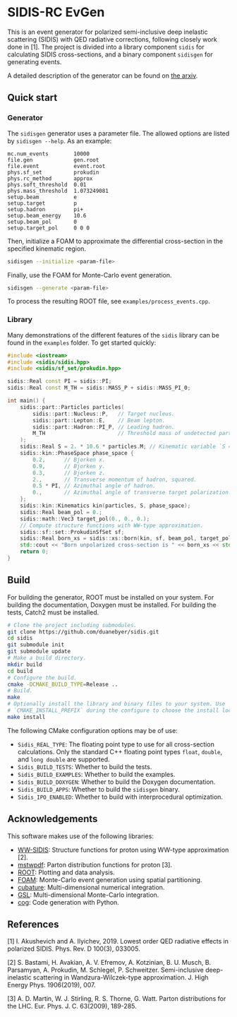 # SIDIS-RC EvGen

This is an event generator for polarized semi-inclusive deep inelastic
scattering (SIDIS) with QED radiative corrections, following closely work done
in [1]. The project is divided into a library component `sidis` for calculating
SIDIS cross-sections, and a binary component `sidisgen` for generating events.

A detailed description of the generator can be found on
[the arxiv](https://arxiv.org/abs/2210.03785).

## Quick start

### Generator

The `sidisgen` generator uses a parameter file. The allowed options are listed
by `sidisgen --help`. As an example:

```csv
mc.num_events        10000
file.gen             gen.root
file.event           event.root
phys.sf_set          prokudin
phys.rc_method       approx
phys.soft_threshold  0.01
phys.mass_threshold  1.073249081
setup.beam           e
setup.target         p
setup.hadron         pi+
setup.beam_energy    10.6
setup.beam_pol       0
setup.target_pol     0 0 0
```

Then, initialize a FOAM to approximate the differential cross-section in the
specified kinematic region.

```bash
sidisgen --initialize <param-file>
```

Finally, use the FOAM for Monte-Carlo event generation.

```bash
sidisgen --generate <param-file>
```

To process the resulting ROOT file, see `examples/process_events.cpp`.

### Library

Many demonstrations of the different features of the `sidis` library can be
found in the `examples` folder. To get started quickly:

```cpp
#include <iostream>
#include <sidis/sidis.hpp>
#include <sidis/sf_set/prokudin.hpp>

sidis::Real const PI = sidis::PI;
sidis::Real const M_TH = sidis::MASS_P + sidis::MASS_PI_0;

int main() {
	sidis::part::Particles particles(
		sidis::part::Nucleus::P,   // Target nucleus.
		sidis::part::Lepton::E,    // Beam lepton.
		sidis::part::Hadron::PI_P, // Leading hadron.
		M_TH                       // Threshold mass of undetected part.
	);
	sidis::Real S = 2. * 10.6 * particles.M; // Kinematic variable `S = 2 p k1`.
	sidis::kin::PhaseSpace phase_space {
		0.2,      // Bjorken x.
		0.9,      // Bjorken y.
		0.3,      // Bjorken z.
		2.,       // Transverse momentum of hadron, squared.
		0.5 * PI, // Azimuthal angle of hadron.
		0.,       // Azimuthal angle of transverse target polarization.
	};
	sidis::kin::Kinematics kin(particles, S, phase_space);
	sidis::Real beam_pol = 0.;
	sidis::math::Vec3 target_pol(0., 0., 0.);
	// Compute structure functions with WW-type approximation.
	sidis::sf::set::ProkudinSfSet sf;
	sidis::Real born_xs = sidis::xs::born(kin, sf, beam_pol, target_pol);
	std::cout << "Born unpolarized cross-section is " << born_xs << std::endl;
	return 0;
}
```

## Build

For building the generator, ROOT must be installed on your system. For building
the documentation, Doxygen must be installed. For building the tests, Catch2
must be installed.

```bash
# Clone the project including submodules.
git clone https://github.com/duanebyer/sidis.git
cd sidis
git submodule init
git submodule update
# Make a build directory.
mkdir build
cd build
# Configure the build.
cmake -DCMAKE_BUILD_TYPE=Release ..
# Build.
make
# Optionally install the library and binary files to your system. Use
# `CMAKE_INSTALL_PREFIX` during the configure to choose the install location.
make install
```

The following CMake configuration options may be of use:
* `Sidis_REAL_TYPE`: The floating point type to use for all cross-section
  calculations. Only the standard C++ floating point types `float`, `double`,
  and `long double` are supported.
* `Sidis_BUILD_TESTS`: Whether to build the tests.
* `Sidis_BUILD_EXAMPLES`: Whether to build the examples.
* `Sidis_BUILD_DOXYGEN`: Whether to build the Doxygen documentation.
* `Sidis_BUILD_APPS`: Whether to build the `sidisgen` binary.
* `Sidis_IPO_ENABLED`: Whether to build with interprocedural optimization.

## Acknowledgements

This software makes use of the following libraries:
* [WW-SIDIS](https://github.com/prokudin/WW-SIDIS): Structure functions for
  proton using WW-type approximation [2].
* [mstwpdf](https://mstwpdf.hepforge.org/): Parton distribution functions for
  proton [3].
* [ROOT](https://root.cern/): Plotting and data analysis.
* [FOAM](http://jadach.web.cern.ch/jadach/Foam/Index.html): Monte-Carlo event
  generation using spatial partitioning.
* [cubature](https://github.com/stevengj/cubature): Multi-dimensional numerical
  integration.
* [GSL](https://www.gnu.org/software/gsl/): Multi-dimensional Monte-Carlo
  integration.
* [cog](https://nedbatchelder.com/code/cog/): Code generation with Python.

## References

[1] I. Akushevich and A. Ilyichev, 2019. Lowest order QED radiative effects in
    polarized SIDIS. Phys. Rev. D 100(3), 033005.

[2] S. Bastami, H. Avakian, A. V. Efremov, A. Kotzinian, B. U. Musch, B.
    Parsamyan, A. Prokudin, M. Schlegel, P. Schweitzer. Semi-inclusive deep-
	inelastic scattering in Wandzura-Wilczek-type approximation. J. High Energy
	Phys. 1906(2019), 007.

[3] A. D. Martin, W. J. Stirling, R. S. Thorne, G. Watt. Parton distributions
    for the LHC. Eur. Phys. J. C. 63(2009), 189-285.

